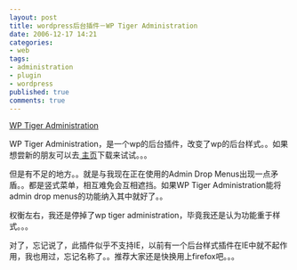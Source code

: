 ```yaml
---
layout: post
title: wordpress后台插件－WP Tiger Administration
date: 2006-12-17 14:21
categories: 
- web
tags:
- administration
- plugin
- wordpress
published: true
comments: true
---
```

<p><p><a href="http://orderedlist.com/wordpress-plugins/wp-tiger-administration/">WP Tiger Administration</a></p>  <p>WP Tiger Administration，是一个wp的后台插件，改变了wp的后台样式。。如果想尝新的朋友可以去<a href="http://orderedlist.com/wordpress-plugins/wp-tiger-administration/"> 主页</a>下载来试试。。。</p>  <p>但是有不足的地方。。就是与我现在正在使用的Admin Drop Menus出现一点矛盾。。都是竖式菜单，相互难免会互相遮挡。如果WP Tiger Administration能将admin drop menus的功能纳入其中就好了。。</p>  <p>权衡左右，我还是停掉了wp tiger administration，毕竟我还是认为功能重于样式。。。</p>  <p>对了，忘记说了，此插件似乎不支持IE，以前有一个后台样式插件在IE中就不起作用，我也用过，忘记名称了。。推荐大家还是快换用上firefox吧。。。</p></p>
